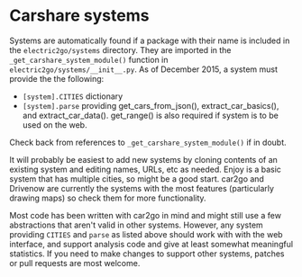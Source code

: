 Carshare systems
================

Systems are automatically found if a package with their name is included
in the `electric2go/systems` directory. They are imported in the
`_get_carshare_system_module()` function in `electric2go/systems/__init__.py`.
As of December 2015, a system must provide the the following:

- `[system].CITIES` dictionary
- `[system].parse` providing get_cars_from_json(), extract_car_basics(), and
  extract_car_data(). get_range() is also required if system is to be
  used on the web.

Check back from references to `_get_carshare_system_module()` if in doubt.

It will probably be easiest to add new systems by cloning contents of
an existing system and editing names, URLs, etc as needed.
Enjoy is a basic system that has multiple cities, so might be a good start.
car2go and Drivenow are currently the systems with the most features
(particularly drawing maps) so check them for more functionality.

Most code has been written with car2go in mind and might still use a few 
abstractions that aren't valid in other systems. However, any system providing
`CITIES` and `parse` as listed above should work with with the web interface,
and support analysis code and give at least somewhat meaningful statistics.
If you need to make changes to support other systems,
patches or pull requests are most welcome.

